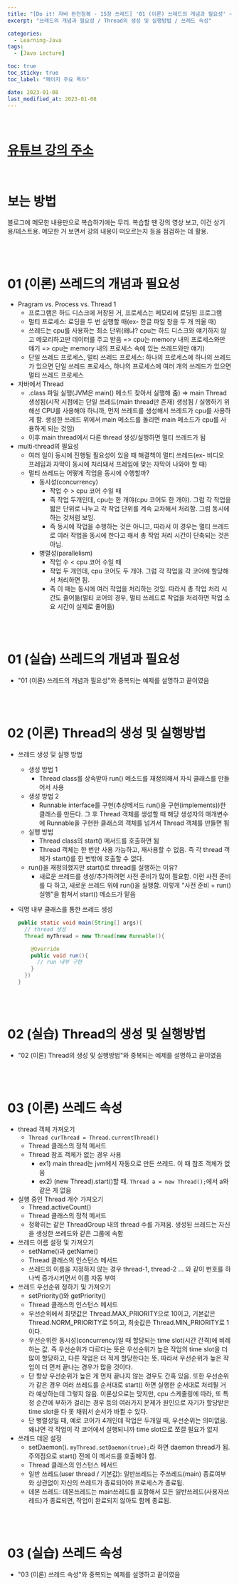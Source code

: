 ```yaml
---
title: "[Do it! 자바 완전정복 - 15장 쓰레드] '01 (이론) 쓰레드의 개념과 필요성' ~ '03 (실습) 쓰레드 속성'"
excerpt: "쓰레드의 개념과 필요성 / Thread의 생성 및 실행방법 / 쓰레드 속성"

categories:
  - Learning-Java
tags:
  - [Java Lecture]

toc: true
toc_sticky: true
toc_label: "페이지 주요 목차"

date: 2023-01-08
last_modified_at: 2023-01-08
---
```


<br>

# [유튜브 강의 주소](https://www.youtube.com/watch?v=vKgDXrN5zAQ&list=PLR9w0n2BH7rci0nw5SGiYN0-Ded98-Ew5)

<br>

# 보는 방법

블로그에 메모한 내용만으로 복습하기에는 무리. 복습할 땐 강의 영상 보고, 이건 상기용/테스트용. 메모한 거 보면서 강의 내용이 떠오르는지 등을 점검하는 데 활용.

<br><br>

# 01 (이론) 쓰레드의 개념과 필요성

- Pragram vs. Process vs. Thread 1
  - 프로그램은 하드 디스크에 저장된 거, 프로세스는 메모리에 로딩된 프로그램
  - 멀티 프로세스: 로딩을 두 번 실행할 때(ex- 한글 파일 창을 두 개 띄울 때)
  - 쓰레드는 cpu를 사용하는 최소 단위(왜냐? cpu는 하드 디스크와 얘기하지 않고 메모리하고만 데이터를 주고 받음 => cpu는 memory 내의 프로세스와만 얘기 => cpu는 memory 내의 프로세스 속에 있는 쓰레드와만 얘기)
  - 단일 쓰레드 프로세스, 멀티 쓰레드 프로세스: 하나의 프로세스에 하나의 쓰레드가 있으면 단일 쓰레드 프로세스, 하나의 프로세스에 여러 개의 쓰레드가 있으면 멀티 쓰레드 프로세스
- 자바에서 Thread
  - .class 파일 실행(JVM은 main() 메소드 찾아서 실행해 줌) => main Thread 생성됨(시작 시점에는 단일 쓰레드(main thread만 존재) 생성됨 / 실행하기 위해선 CPU를 사용해야 하니까, 먼저 쓰레드를 생성해서 쓰레드가 cpu를 사용하게 함. 생성한 쓰레드 위에서 main 메소드를 돌리면 main 메소드가 cpu를 사용하게 되는 것임)
  - 이후 main thread에서 다른 thread 생성/실행하면 멀티 쓰레드가 됨
- multi-thread의 필요성
  - 여러 일이 동시에 진행될 필요성이 있을 때 해결책이 멀티 쓰레드(ex- 비디오 프레임과 자막이 동시에 처리돼서 프레임에 맞는 자막이 나와야 할 때)
  - 멀티 쓰레드는 어떻게 작업을 동시에 수행할까?
    - 동시성(concurrency)
      - 작업 수 > cpu 코어 수일 때
      - 즉 작업 두개인데, cpu는 한 개야(cpu 코어도 한 개야). 그럼 각 작업을 짧은 단위로 나누고 각 작업 단위를 계속 교차해서 처리함. 그럼 동시에 하는 것처럼 보임.
      - 즉 동시에 작업을 수행하는 것은 아니고, 따라서 이 경우는 멀티 쓰레드로 여러 작업을 동시에 한다고 해서 총 작업 처리 시간이 단축되는 것은 아님.
    - 병렬성(parallelism)
      - 작업 수 < cpu 코어 수일 때
      - 작업 두 개인데, cpu 코어도 두 개야. 그럼 각 작업을 각 코어에 할당해서 처리하면 됨.
      - 즉 이 때는 동시에 여러 작업을 처리하는 것임. 따라서 총 작업 처리 시간도 줄어듦(멀티 코어의 경우, 멀티 쓰레드로 작업을 처리하면 작업 소요 시간이 실제로 줄어듦)

<br><br>

# 01 (실습) 쓰레드의 개념과 필요성

- "01 (이론) 쓰레드의 개념과 필요성"와 중복되는 예제를 설명하고 끝이였음

<br><br>

# 02 (이론) Thread의 생성 및 실행방법

- 쓰레드 생성 및 실행 방법
  - 생성 방법 1
    - Thread class를 상속받아 run() 메소드를 재정의해서 자식 클래스를 만들어서 사용
  - 생성 방법 2
    - Runnable interface를 구현(추상메서드 run()을 구현(implements))한 클래스를 만든다. 그 후 Thread 객체를 생성할 때 해당 생성자의 매개변수에 Runnable을 구현한 클래스의 객체를 넘겨서 Thread 객체를 만들면 됨
  - 실행 방법
    - Thread class의 start() 메서드를 호출하면 됨
    - Thread 객체는 한 번만 사용 가능하고, 재사용할 수 없음. 즉 각 thread 객체가 start()를 한 번밖에 호출할 수 없다.
  - run()을 재정의했지만 start()로 thread를 실행하는 이유?
    - 새로운 쓰레드를 생성/추가하려면 사전 준비가 많이 필요함. 이런 사전 준비를 다 하고, 새로운 쓰레드 위에 run()을 실행함. 이렇게 "사전 준비 + run() 실행"을 합쳐서 start() 메소드가 맡음
- 익명 내부 클래스를 통한 쓰레드 생성

  ```java
  public static void main(String[] args){
    // thread 생성
    Thread myThread = new Thread(new Runnable(){

      @Override
      public void run(){
        // run 내부 구현
      }
    })
  }
  ```

<br><br>

# 02 (실습) Thread의 생성 및 실행방법

- "02 (이론) Thread의 생성 및 실행방법"와 중복되는 예제를 설명하고 끝이였음

<br><br>

# 03 (이론) 쓰레드 속성

- thread 객체 가져오기
  - `Thread curThread = Thread.currentThread()`
  - Thread 클래스의 정적 메서드
  - Thread 참조 객체가 없는 경우 사용
    - ex1) main thread는 jvm에서 자동으로 만든 쓰레드. 이 때 참조 객체가 없음
    - ex2) (new Thread).start()할 때. `Thread a = new Thread();`에서 a와 같은 게 없음
- 실행 중인 Thread 개수 가져오기
  - Thread.activeCount()
  - Thread 클래스의 정적 메서드
  - 정확히는 같은 ThreadGroup 내의 thread 수를 가져옴. 생성된 쓰레드는 자신을 생성한 쓰레드와 같은 그룹에 속함
- 쓰레드 이름 설정 및 가져오기
  - setName()과 getName()
  - Thread 클래스의 인스턴스 메서드
  - 쓰레드의 이름을 지정하지 않는 경우 thread-1, thread-2 ... 와 같이 번호를 하나씩 증가시키면서 이름 자동 부여
- 쓰레드 우선순위 정하기 및 가져오기
  - setPriority()와 getPriority()
  - Thread 클래스의 인스턴스 메서드
  - 우선순위에서 최댓값은 Thread.MAX_PRIORITY으로 10이고, 기본값은 Thread.NORM_PRIORITY로 5이고, 최솟값은 Thread.MIN_PRIORITY로 1이다.
  - 우선순위란 동시성(concurrency)일 때 할당되는 time slot(시간 간격)에 비례하는 값. 즉 우선순위가 다르다는 뜻은 우선순위가 높은 작업의 time slot을 더 많이 할당하고, 다른 작업은 더 적게 할당한다는 뜻. 따라서 우선순위가 높은 작업이 더 먼저 끝나는 경우가 많을 것이다.
  - 단 항상 우선순위가 높은 게 먼저 끝나지 않는 경우도 간혹 있음. 또한 우선순위가 같은 경우 여러 쓰레드를 순서대로 start() 하면 실행한 순서대로 처리될 거라 예상하는데 그렇지 않음. 이론상으로는 맞지만, cpu 스케줄링에 따라, 또 특정 순간에 부하가 걸리는 경우 등의 여러가지 문제가 원인으로 자기가 할당받은 time slot을 다 못 채워서 순서가 바뀔 수 있다.
  - 단 병렬성일 때, 예로 코어가 4개인데 작업은 두개일 때, 우선순위는 의미없음. 왜냐면 각 작업이 각 코어에서 실행되니까 time slot으로 쪼갤 필요가 없지
- 쓰레드 데몬 설정
  - setDaemon(). `myThread.setDaemon(true);`라 하면 daemon thread가 됨. 주의점으로 start() 전에 이 메서드를 호출해야 함.
  - Thread 클래스의 인스턴스 메서드
  - 일반 쓰레드(user thread / 기본값): 일반쓰레드는 주쓰레드(main) 종료여부와 상관없이 자신의 쓰레드가 종료되어야 프로세스가 종료됨.
  - 데몬 쓰레드: 데몬쓰레드는 main쓰레드를 포함해서 모든 일반쓰레드(사용자쓰레드)가 종료되면, 작업이 완료되지 않아도 함께 종료됨.

<br><br>

# 03 (실습) 쓰레드 속성

- "03 (이론) 쓰레드 속성"와 중복되는 예제를 설명하고 끝이였음
